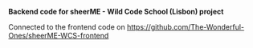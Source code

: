 **Backend code for sheerME - Wild Code School (Lisbon) project**

Connected to the frontend code on https://github.com/The-Wonderful-Ones/sheerME-WCS-frontend
